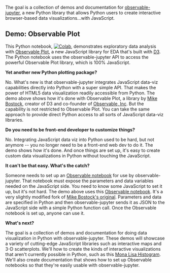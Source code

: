 
The goal is a collection of demos and documentation for
[observable-jupyter](https://github.com/thomasballinger/observable-jupyter), a new Python library
that allows Python users to create interactive browser-based data visualizations...with JavaScript.

## Demo: Observable Plot

This Python notebook, [![Colab](https://colab.research.google.com/assets/colab-badge.svg)](https://colab.research.google.com/github/pbogden/observable-jupyter-demos/blob/master/notebooks/observable_plot.ipynb),
demonstrates exploratory data analysis with
[Observable Plot](https://observablehq.com/@observablehq/plot), 
a new JavaScript library for EDA that's built with [D3](https://github.com/d3/d3#d3-data-driven-documents).
The Python notebook uses the observable-jupyter API to access the powerful Observable 
Plot library, which is 100% JavaScript.

**Yet another new Python plotting package?**

No. What's new is that observable-jupyter integrates
JavaScript data-viz capabilities directly into Python with a super simple API.
That makes the power of HTML5 data visualization readily accessible from Python.
The demo above shows how it's done with Observable Plot,
a library by [Mike Bostock](https://observablehq.com/@mbostock), creator of D3 and co-founder
of [Observable, Inc](http://observablehq.com).
But the capability is not restricted to Observable Plot.
You can take the same approach to provide direct Python access to all sorts of JavaScript data-viz libraries.

**Do you need to be front-end developer to customize things?**

No. Integrating JavaScript data viz into Python used to be hard, but not anymore -- 
you no longer need to be a front-end web dev to do it.
The demo shows how it's done.
And once things are set up, it's easy to create custom data visualizations in Python
without touching the JavaScript.

**It can't be that easy. What's the catch?**

Someone needs to set up an 
[Observable notebook](https://www.google.com/search?q=observable+notebook&oq=observable+notebook&aqs=chrome..69i57j69i64j69i60l3j69i65.3681j0j7&sourceid=chrome&ie=UTF-8#kpvalbx=_XSUhYtfsCpiDytMPvsmf4Aw36) 
for use by observable-jupyter.
That notebook must expose the parameters and data variables needed on the JavaScript side.
You need to know some JavaScript to set it up, but it's not hard.
The demo above uses this [Observable notebook](https://observablehq.com/@pbogden/observable-plot-jupyter).
It's a very slightly modified fork of [Mike Bostock's original](https://observablehq.com/@observablehq/plot).
Parameters and data are specified in Python and then observable-jupyter sends it as JSON to the JavaScript 
side with a simple Python function call.
Once the Observable notebook is set up, anyone can use it.

**What's next?**

The goal is a collection of demos and documentation for doing data visualization in Python with observable-jupyter.
These demos will showcase a variety of cutting-edge JavaScript libraries such as interactive maps and 3-D scatterplots.
We'll how to create the kinds of interactive visualizations that aren't currently possible in Python,
such as this [Mona Lisa Histogram](https://observablehq.com/@d3/mona-lisa-histogram).
We'll also create documentation that shows how to set up 
Observable notebooks so that they're easily usable with observable-jupyter.
